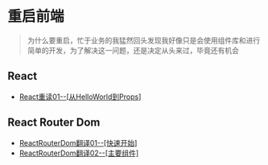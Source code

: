 # 重启前端

> 为什么要重启，忙于业务的我猛然回头发现我好像只是会使用组件库和进行简单的开发，为了解决这一问题，还是决定从头来过，毕竟还有机会

## React

- [React重读01--[从HelloWorld到Props]](./docs/React/01--从HelloWorld到props.md)

## React Router Dom

- [ReactRouterDom翻译01--[快速开始]](./docs/ReactRouterDom/01--快速开始.md)
- [ReactRouterDom翻译02--[主要组件]](./docs/ReactRouterDom/02--主要组件.md)